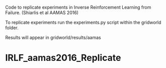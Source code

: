 Code to replicate experiments in Inverse Reinforcement Learning from Failure.
(Shiarlis et al AAMAS 2016)

To replicate experiments run the experiments.py script within the gridworld folder. 

Results will appear in gridworld/results/aamas


# IRLF_aamas2016_Replicate
